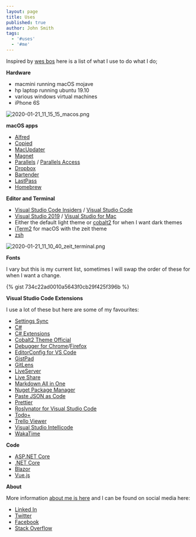 ```yaml
---
layout: page
title: Uses
published: true
author: John Smith
tags:
  - '#uses'
  - '#me'
---
```


Inspired by [wes bos](https://wesbos.com/uses/) here is a list of what I use to do what I do; 

**Hardware**

- macmini running macOS mojave
- hp laptop running ubuntu 19.10 
- various windows virtual machines
- iPhone 6S

![2020-01-21_11_15_15_macos.png]({{site.baseurl}}/media/2020-01-21_11_15_15_macos.png)


**macOS apps**

- [Alfred](https://www.alfredapp.com/)
- [Copied](https://copiedapp.com/)
- [MacUpdater](https://www.corecode.io/macupdater/)
- [Magnet](https://magnet.crowdcafe.com/)
- [Parallels](https://www.parallels.com/) / [Parallels Access](https://www.parallels.com/products/access/)
- [Dropbox](https://www.dropbox.com/desktop) 
- [Bartender](https://www.macbartender.com/)
- [LastPass](http://lastpass.com/)
- [Homebrew](https://brew.sh/)

**Editor and Terminal**

- [Visual Studio Code Insiders](https://code.visualstudio.com/insiders/) / [Visual Studio Code](https://code.visualstudio.com)
- [Visual Studio 2019](https://visualstudio.microsoft.com) / [Visual Studio for Mac](https://visualstudio.microsoft.com/vs/mac/)
- Either the default light theme or [cobalt2](https://github.com/wesbos/cobalt2-vscode) for when I want dark themes
- [iTerm2](https://iterm2.com) for macOS with the zeit theme
- [zsh](https://ohmyz.sh)

![2020-01-21_11_10_40_zeit_terminal.png]({{site.baseurl}}/media/2020-01-21_11_10_40_zeit_terminal.png)


**Fonts** 

I vary but this is my current list, sometimes I will swap the order of these for when I want a change.

{% gist 734c22ad0010a5643f0cb29f425f396b %}


**Visual Studio Code Extensions**

I use a lot of these but here are some of my favourites:

- [Settings Sync](https://marketplace.visualstudio.com/items?itemName=Shan.code-settings-sync)
- [C#](https://marketplace.visualstudio.com/items?itemName=ms-vscode.csharp)
- [C# Extensions](https://marketplace.visualstudio.com/items?itemName=jchannon.csharpextensions)
- [Cobalt2 Theme Official](https://marketplace.visualstudio.com/items?itemName=wesbos.theme-cobalt2)
- [Debugger for Chrome](https://marketplace.visualstudio.com/items?itemName=msjsdiag.debugger-for-chrome)/[Firefox](https://marketplace.visualstudio.com/items?itemName=firefox-devtools.vscode-firefox-debug)
- [EditorConfig for VS Code](https://marketplace.visualstudio.com/items?itemName=EditorConfig.EditorConfig)
- [GistPad](https://marketplace.visualstudio.com/items?itemName=vsls-contrib.gistfs)
- [GitLens](https://marketplace.visualstudio.com/items?itemName=eamodio.gitlens)
- [LiveServer](https://marketplace.visualstudio.com/items?itemName=ritwickdey.LiveServer)
- [Live Share](https://marketplace.visualstudio.com/items?itemName=MS-vsliveshare.vsliveshare)
- [Markdown All in One](https://marketplace.visualstudio.com/items?itemName=yzhang.markdown-all-in-one)
- [Nuget Package Manager](https://marketplace.visualstudio.com/items?itemName=jmrog.vscode-nuget-package-manager)
- [Paste JSON as Code](https://marketplace.visualstudio.com/items?itemName=quicktype.quicktype)
- [Prettier](https://marketplace.visualstudio.com/items?itemName=esbenp.prettier-vscode)
- [Roslynator for Visual Studio Code](https://marketplace.visualstudio.com/items?itemName=josefpihrt-vscode.roslynator)
- [Todo+](https://marketplace.visualstudio.com/items?itemName=fabiospampinato.vscode-todo-plus)
- [Trello Viewer](https://marketplace.visualstudio.com/items?itemName=Ho-Wan.vscode-trello-viewer)
- [Visual Studio Intellicode](https://marketplace.visualstudio.com/items?itemName=VisualStudioExptTeam.vscodeintellicode)
- [WakaTime](https://marketplace.visualstudio.com/items?itemName=WakaTime.vscode-wakatime)

**Code**

- [ASP.NET Core](https://docs.microsoft.com/en-us/aspnet/core/?view=aspnetcore-3.1)
- [.NET Core](https://dotnet.microsoft.com)
- [Blazor](https://dotnet.microsoft.com/apps/aspnet/web-apps/blazor)
- [Vue.js](https://vuejs.org)

**About**

More information [about me is here](https://solrevdev.com/about) and I can be found on social media here:

* [Linked In](https://www.linkedin.com/in/solrevdev)
* [Twitter](https://twitter.com/solrevdev)
* [Facebook](https://www.facebook.com/solrevdevtechradar/)
* [Stack Overflow](https://stackoverflow.com/users/2041/solrevdev)
